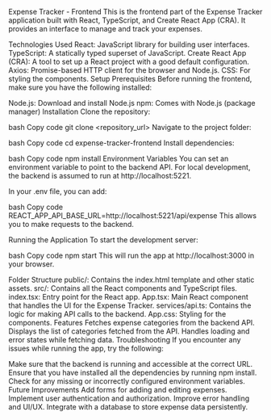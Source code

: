 Expense Tracker - Frontend
This is the frontend part of the Expense Tracker application built with React, TypeScript, and Create React App (CRA). It provides an interface to manage and track your expenses.

Technologies Used
React: JavaScript library for building user interfaces.
TypeScript: A statically typed superset of JavaScript.
Create React App (CRA): A tool to set up a React project with a good default configuration.
Axios: Promise-based HTTP client for the browser and Node.js.
CSS: For styling the components.
Setup
Prerequisites
Before running the frontend, make sure you have the following installed:

Node.js: Download and install Node.js
npm: Comes with Node.js (package manager)
Installation
Clone the repository:

bash
Copy code
git clone <repository_url>
Navigate to the project folder:

bash
Copy code
cd expense-tracker-frontend
Install dependencies:

bash
Copy code
npm install
Environment Variables
You can set an environment variable to point to the backend API. For local development, the backend is assumed to run at http://localhost:5221.

In your .env file, you can add:

bash
Copy code
REACT_APP_API_BASE_URL=http://localhost:5221/api/expense
This allows you to make requests to the backend.

Running the Application
To start the development server:

bash
Copy code
npm start
This will run the app at http://localhost:3000 in your browser.

Folder Structure
public/: Contains the index.html template and other static assets.
src/: Contains all the React components and TypeScript files.
index.tsx: Entry point for the React app.
App.tsx: Main React component that handles the UI for the Expense Tracker.
services/api.ts: Contains the logic for making API calls to the backend.
App.css: Styling for the components.
Features
Fetches expense categories from the backend API.
Displays the list of categories fetched from the API.
Handles loading and error states while fetching data.
Troubleshooting
If you encounter any issues while running the app, try the following:

Make sure that the backend is running and accessible at the correct URL.
Ensure that you have installed all the dependencies by running npm install.
Check for any missing or incorrectly configured environment variables.
Future Improvements
Add forms for adding and editing expenses.
Implement user authentication and authorization.
Improve error handling and UI/UX.
Integrate with a database to store expense data persistently.